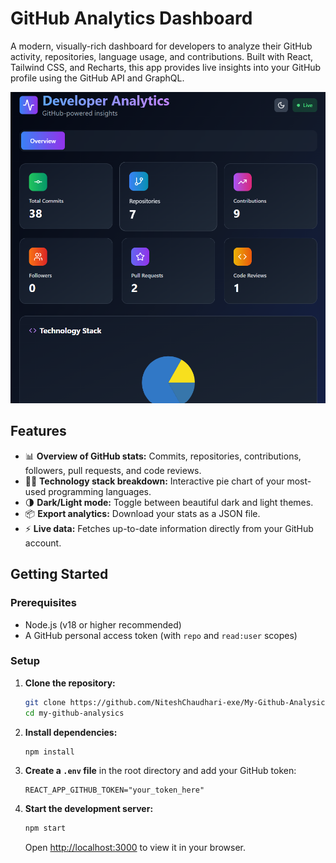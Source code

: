# GitHub Analytics Dashboard

A modern, visually-rich dashboard for developers to analyze their GitHub activity, repositories, language usage, and contributions. Built with React, Tailwind CSS, and Recharts, this app provides live insights into your GitHub profile using the GitHub API and GraphQL.

![screenshot](public/image.png)

## Features

- 📊 **Overview of GitHub stats:** Commits, repositories, contributions, followers, pull requests, and code reviews.
- 🧑‍💻 **Technology stack breakdown:** Interactive pie chart of your most-used programming languages.
- 🌗 **Dark/Light mode:** Toggle between beautiful dark and light themes.
- 📦 **Export analytics:** Download your stats as a JSON file.
- ⚡ **Live data:** Fetches up-to-date information directly from your GitHub account.

## Getting Started

### Prerequisites

- Node.js (v18 or higher recommended)
- A GitHub personal access token (with `repo` and `read:user` scopes)

### Setup

1. **Clone the repository:**
   ```sh
   git clone https://github.com/NiteshChaudhari-exe/My-Github-Analysics.git
   cd my-github-analysics
   ```
2. **Install dependencies:**
   ```sh
   npm install
   ```
3. **Create a `.env` file** in the root directory and add your GitHub token:
   ```env
   REACT_APP_GITHUB_TOKEN="your_token_here"
   ```
4. **Start the development server:**
   ```sh
   npm start
   ```
   Open [http://localhost:3000](http://localhost:3000) to view it in your browser.
